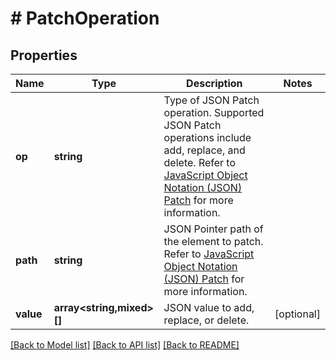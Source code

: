 # # PatchOperation

## Properties

Name | Type | Description | Notes
------------ | ------------- | ------------- | -------------
**op** | **string** | Type of JSON Patch operation. Supported JSON Patch operations include add, replace, and delete. Refer to [JavaScript Object Notation (JSON) Patch](https://tools.ietf.org/html/rfc6902) for more information. |
**path** | **string** | JSON Pointer path of the element to patch. Refer to [JavaScript Object Notation (JSON) Patch](https://tools.ietf.org/html/rfc6902) for more information. |
**value** | **array<string,mixed>[]** | JSON value to add, replace, or delete. | [optional]

[[Back to Model list]](../../README.md#models) [[Back to API list]](../../README.md#endpoints) [[Back to README]](../../README.md)
